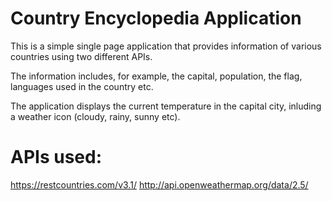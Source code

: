 # Country Encyclopedia Application

This is a simple single page application that provides information of various countries using two different APIs. 

The information includes, for example, the capital, population, the flag, languages used in the country etc. 

The application displays the current temperature in the capital city, inluding a weather icon (cloudy, rainy, sunny etc).

# APIs used:
https://restcountries.com/v3.1/
http://api.openweathermap.org/data/2.5/
